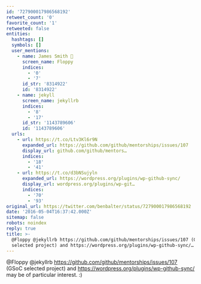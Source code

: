 ```yaml
---
id: '727900017986568192'
retweet_count: '0'
favorite_count: '1'
retweeted: false
entities:
  hashtags: []
  symbols: []
  user_mentions:
    - name: James Smith 💾
      screen_name: Floppy
      indices:
        - '0'
        - '7'
      id_str: '8314922'
      id: '8314922'
    - name: jekyll
      screen_name: jekyllrb
      indices:
        - '8'
        - '17'
      id_str: '1143789606'
      id: '1143789606'
  urls:
    - url: https://t.co/Ltv3Kl6r9N
      expanded_url: https://github.com/github/mentorships/issues/107
      display_url: github.com/github/mentors…
      indices:
        - '18'
        - '41'
    - url: https://t.co/d3bNSujyln
      expanded_url: https://wordpress.org/plugins/wp-github-sync/
      display_url: wordpress.org/plugins/wp-git…
      indices:
        - '70'
        - '93'
original_url: https://twitter.com/benbalter/status/727900017986568192
date: '2016-05-04T16:37:42.000Z'
sitemap: false
robots: noindex
reply: true
title: >-
  @Floppy @jekyllrb https://github.com/github/mentorships/issues/107 (GSoC
  selected project) and https://wordpress.org/plugins/wp-github-sync/…
---
```


@Floppy @jekyllrb https://github.com/github/mentorships/issues/107 (GSoC selected project) and https://wordpress.org/plugins/wp-github-sync/ may be of particular interest. :)
